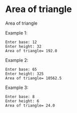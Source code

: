 # Area of triangle
Area of triangle

Example 1:
  
    Enter base: 12
    Enter height: 32
    Area of triangle= 192.0

Example 2:

    Enter base: 65
    Enter height: 325
    Area of triangle= 10562.5

Example 3:
    
    Enter base: 8
    Enter height: 6
    Area of triangle= 24.0
